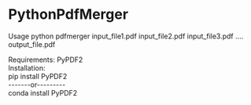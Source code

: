 # PythonPdfMerger

Usage python pdfmerger input_file1.pdf input_file2.pdf input_file3.pdf .... output_file.pdf

Requirements: PyPDF2<br>
Installation:<br>
pip install PyPDF2<br>
-------or---------<br>
conda install PyPDF2